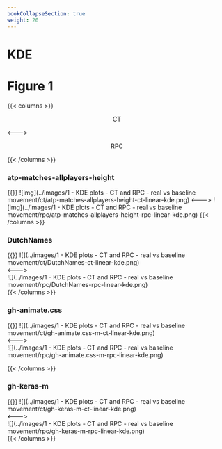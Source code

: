```yaml
---
bookCollapseSection: true
weight: 20
---
```

# KDE



# Figure 1

{{< columns >}}
<p style="text-align: center;">
CT
</p>
<--->
<p style="text-align: center;">
RPC
</p>
{{< /columns >}}


### atp-matches-allplayers-height
{{<columns >}}
![img](../images/1 - KDE plots - CT and RPC - real vs baseline movement/ct/atp-matches-allplayers-height-ct-linear-kde.png)
<--->
![img](../images/1 - KDE plots - CT and RPC - real vs baseline movement/rpc/atp-matches-allplayers-height-rpc-linear-kde.png)
{{< /columns >}}

### DutchNames
{{<columns >}}
 ![](../images/1 - KDE plots - CT and RPC - real vs baseline movement/ct/DutchNames-ct-linear-kde.png)                      
<--->                     
![](../images/1 - KDE plots - CT and RPC - real vs baseline movement/rpc/DutchNames-rpc-linear-kde.png)                      
{{< /columns >}}

### gh-animate.css
{{<columns >}}
![](../images/1 - KDE plots - CT and RPC - real vs baseline movement/ct/gh-animate.css-m-ct-linear-kde.png)                 
<--->                 
![](../images/1 - KDE plots - CT and RPC - real vs baseline movement/rpc/gh-animate.css-m-rpc-linear-kde.png)                  

{{< /columns >}}
### gh-keras-m
{{<columns >}}
![](../images/1 - KDE plots - CT and RPC - real vs baseline movement/ct/gh-keras-m-ct-linear-kde.png)                 
<--->                 
![](../images/1 - KDE plots - CT and RPC - real vs baseline movement/rpc/gh-keras-m-rpc-linear-kde.png)                  
{{< /columns >}}
